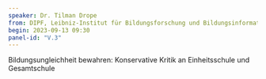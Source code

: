 ```yaml
---
speaker: Dr. Tilman Drope
from: DIPF, Leibniz-Institut für Bildungsforschung und Bildungsinformation, Berlin
begin: 2023-09-13 09:30
panel-id: "V.3"
---
```


Bildungsungleichheit bewahren: Konservative Kritik an Einheitsschule und Gesamtschule